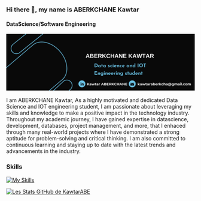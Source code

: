 ### Hi there 👋, my name is ABERKCHANE Kawtar
#### DataScience/Software Engineering
![DataScience/Software Engineering](https://github.com/KawtarABE/KawtarABE/blob/main/image.png?raw=true)


I am ABERKCHANE Kawtar, As a highly motivated and dedicated Data Science and IOT engineering student, I am passionate about leveraging my skills and knowledge to make a positive impact in the technology industry. Throughout my academic journey, I have gained expertise in datascience, development, databases, project management, and more, that I enhaced through many real-world projects where I have demonstrated a strong aptitude for problem-solving and critical thinking. I am also committed to continuous learning and staying up to date with the latest trends and advancements in the industry.

### Skills 
[![My Skills](https://skillicons.dev/icons?i=python,html,css,mysql,java,git,powerbi)](https://skillicons.dev)

[![Les Stats GitHub de KawtarABE](https://github-readme-stats.vercel.app/api?username=KawtarABE)](https://github.com/anuraghazra/github-readme-stats)










